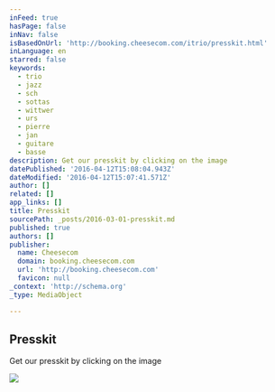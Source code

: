 ```yaml
---
inFeed: true
hasPage: false
inNav: false
isBasedOnUrl: 'http://booking.cheesecom.com/itrio/presskit.html'
inLanguage: en
starred: false
keywords:
  - trio
  - jazz
  - sch
  - sottas
  - wittwer
  - urs
  - pierre
  - jan
  - guitare
  - basse
description: Get our presskit by clicking on the image
datePublished: '2016-04-12T15:08:04.943Z'
dateModified: '2016-04-12T15:07:41.571Z'
author: []
related: []
app_links: []
title: Presskit
sourcePath: _posts/2016-03-01-presskit.md
published: true
authors: []
publisher:
  name: Cheesecom
  domain: booking.cheesecom.com
  url: 'http://booking.cheesecom.com'
  favicon: null
_context: 'http://schema.org'
_type: MediaObject

---
```

<article style=""><h1>Presskit</h1><p>Get our presskit by clicking on the image</p><img src="https://s3-us-west-2.amazonaws.com/the-grid-img/p/7515cdad0e528c08191a8927fa19c1f7c9129ebd.jpg" /></article>